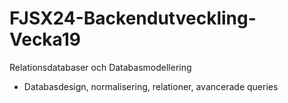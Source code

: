 # FJSX24-Backendutveckling-Vecka19
Relationsdatabaser och Databasmodellering

 - Databasdesign, normalisering, relationer, avancerade queries
